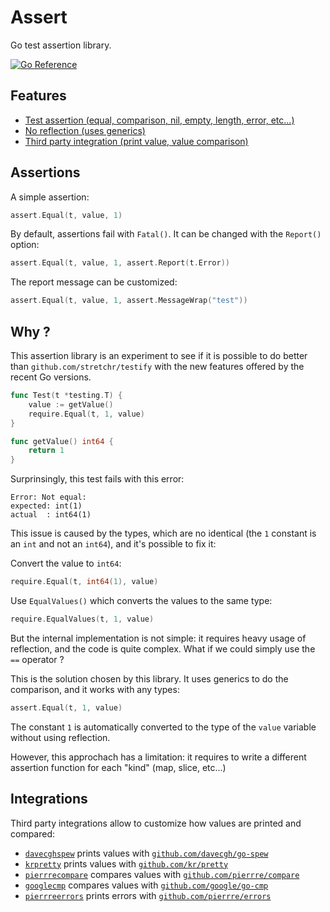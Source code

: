 # Assert

Go test assertion library.

[![Go Reference](https://pkg.go.dev/badge/github.com/pierrre/assert.svg)](https://pkg.go.dev/github.com/pierrre/assert)

## Features

- [Test assertion (equal, comparison, nil, empty, length, error, etc...)](#assertions)
- [No reflection (uses generics)](#why-)
- [Third party integration (print value, value comparison)](#integrations)

## Assertions

A simple assertion:

```go
assert.Equal(t, value, 1)
```

By default, assertions fail with `Fatal()`.
It can be changed with the `Report()` option:

```go
assert.Equal(t, value, 1, assert.Report(t.Error))
```

The report message can be customized:

```go
assert.Equal(t, value, 1, assert.MessageWrap("test"))
```

## Why ?

This assertion library is an experiment to see if it is possible to do better than `github.com/stretchr/testify` with the new features offered by the recent Go versions.

```go
func Test(t *testing.T) {
    value := getValue()
    require.Equal(t, 1, value)
}

func getValue() int64 {
    return 1
}
```

Surprinsingly, this test fails with this error:

```text
Error: Not equal:
expected: int(1)
actual  : int64(1)
```

This issue is caused by the types, which are no identical (the `1` constant is an `int` and not an `int64`), and it's possible to fix it:

Convert the value to `int64`:

```go
require.Equal(t, int64(1), value)
```

Use `EqualValues()` which converts the values to the same type:

```go
require.EqualValues(t, 1, value)
```

But the internal implementation is not simple: it requires heavy usage of reflection, and the code is quite complex.
What if we could simply use the `==` operator ?

This is the solution chosen by this library.
It uses generics to do the comparison, and it works with any types:

```go
assert.Equal(t, 1, value)
```

The constant `1` is automatically converted to the type of the `value` variable without using reflection.

However, this approchach has a limitation: it requires to write a different assertion function for each "kind" (map, slice, etc...)

## Integrations

Third party integrations allow to customize how values are printed and compared:

- [`davecghspew`](https://pkg.go.dev/github.com/pierrre/assert/ext/davecghspew) prints values with [`github.com/davecgh/go-spew`](https://pkg.go.dev/github.com/davecgh/go-spew/spew)
- [`krpretty`](https://pkg.go.dev/github.com/pierrre/assert/ext/krpretty) prints values with [`github.com/kr/pretty`](https://pkg.go.dev/github.com/kr/pretty)
- [`pierrrecompare`](https://pkg.go.dev/github.com/pierrre/assert/ext/pierrrecompare) compares values with [`github.com/pierrre/compare`](https://pkg.go.dev/github.com/pierrre/compare)
- [`googlecmp`](https://pkg.go.dev/github.com/pierrre/assert/ext/googlecmp) compares values with [`github.com/google/go-cmp`](https://pkg.go.dev/github.com/google/go-cmp/cmp)
- [`pierrreerrors`](https://pkg.go.dev/github.com/pierrre/assert/ext/pierrreerrors) prints errors with [`github.com/pierrre/errors`](https://pkg.go.dev/github.com/pierrre/errors)
